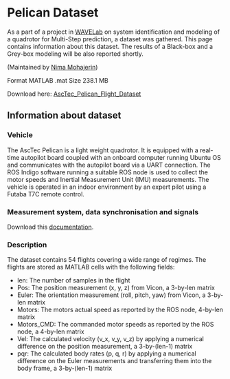 # Pelican Dataset


As a part of a project in [WAVELab](http://wavelab.uwaterloo.ca/) on system identification and modeling of a quadrotor for Multi-Step prediction, a dataset was gathered. This page contains information about this dataset. The results of a Black-box and a Grey-box modeling will be also reported shortly.

(Maintained by [Nima Mohajerin](mohajerin.nima@gmail.com))

Format MATLAB .mat
Size  238.1 MB

Download here: [AscTec_Pelican_Flight_Dataset](http://wavelab.uwaterloo.ca/wp-content/uploads/2017/09/AscTec_Pelican_Flight_Dataset.mat)

## Information about dataset
### Vehicle
The AscTec Pelican is a light weight quadrotor. It is equipped with a real-time autopilot board coupled with an onboard computer running Ubuntu OS and communicates with the autopilot board via a UART connection. The ROS Indigo software running a suitable ROS node is used to collect the motor speeds and Inertial Measurement Unit (IMU) measurements. The vehicle is operated in an indoor environment by an expert pilot using a Futaba T7C remote control.

### Measurement system, data synchronisation and signals
Download this [documentation](https://github.com/wavelab/pelican_dataset/dataset/Pelican_Dataset.pdf).

### Description
The dataset contains 54 flights covering a wide range of regimes. The flights are stored as MATLAB cells with the following fields:

- len: The number of samples in the flight
- Pos: The position measurement (x, y, z) from Vicon, a 3-by-len matrix
- Euler: The orientation measurement (roll, pitch, yaw) from Vicon, a 3-by-len matrix
- Motors: The motors actual speed as reported by the ROS node, 4-by-len matrix
- Motors_CMD: The commanded motor speeds as reported by the ROS node, a 4-by-len matrix
- Vel: The calculated velocity (v_x, v_y, v_z) by applying a numerical difference on the position measurement, a 3-by-(len-1) matrix
- pqr: The calculated body rates (p, q, r) by applying a numerical difference on the Euler measurements and transferring them into the body frame, a 3-by-(len-1) matrix

